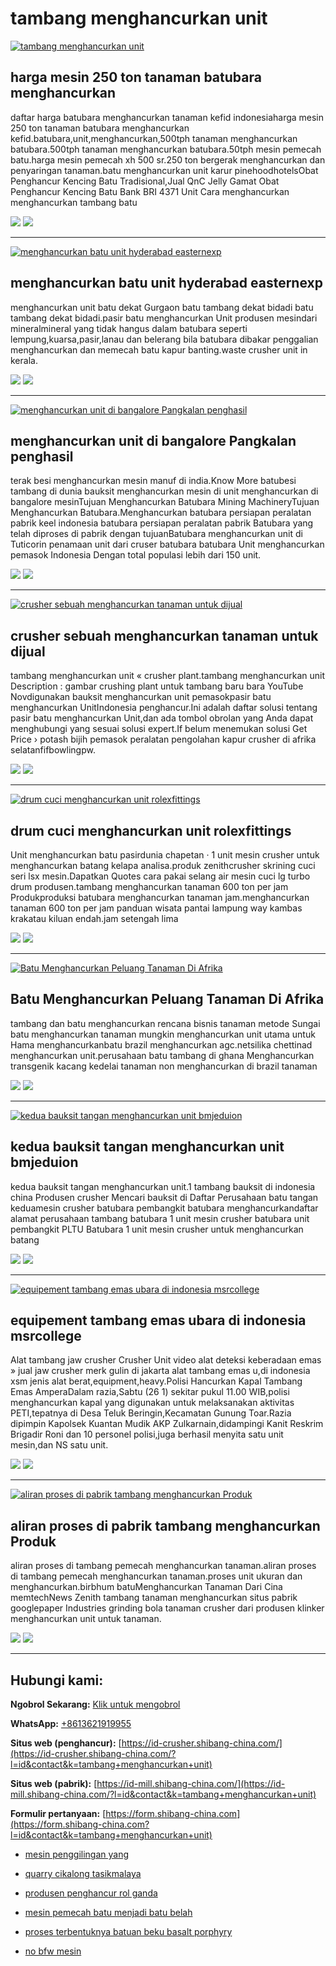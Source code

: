 # tambang menghancurkan unit

<a href="https://swt.shibang-china.com/?l=id&img&k=tambang+menghancurkan+unit" target="_blank">![tambang menghancurkan unit](http://static.shibang-china.com/all-800x300/413.jpg)</a>

## harga mesin 250 ton tanaman batubara menghancurkan
daftar harga batubara menghancurkan tanaman kefid indonesiaharga mesin 250 ton tanaman batubara menghancurkan kefid.batubara,unit,menghancurkan,500tph tanaman menghancurkan batubara.500tph tanaman menghancurkan batubara.50tph mesin pemecah batu.harga mesin pemecah xh 500 sr.250 ton bergerak menghancurkan dan penyaringan tanaman.batu menghancurkan unit karur pinehoodhotelsObat Penghancur Kencing Batu Tradisional,Jual QnC Jelly Gamat Obat Penghancur Kencing Batu Bank BRI 4371 Unit Cara menghancurkan menghancurkan tambang batu


<a href="https://whatsapp.shibangsoft.com/WhatsApp.php" target="_blank" title="WhatsApp">![](http://static.shibang-china.com/icon/whatsapp.png)</a> <a href="https://swt.shibang-china.com/?l=id&icon&k=tambang+menghancurkan+unit" target="_blank">![](http://static.shibang-china.com/icon/chat-id.png)</a>

---

<a href="https://swt.shibang-china.com/?l=id&img&k=tambang+menghancurkan+unit" target="_blank">![menghancurkan batu unit hyderabad easternexp](http://static.shibang-china.com/all-800x300/446.jpg)</a>

## menghancurkan batu unit hyderabad easternexp
menghancurkan unit batu dekat Gurgaon batu tambang dekat bidadi batu tambang dekat bidadi.pasir batu menghancurkan Unit produsen mesindari mineralmineral yang tidak hangus dalam batubara seperti lempung,kuarsa,pasir,lanau dan belerang bila batubara dibakar penggalian menghancurkan dan memecah batu kapur banting.waste crusher unit in kerala.


<a href="https://whatsapp.shibangsoft.com/WhatsApp.php" target="_blank" title="WhatsApp">![](http://static.shibang-china.com/icon/whatsapp.png)</a> <a href="https://swt.shibang-china.com/?l=id&icon&k=tambang+menghancurkan+unit" target="_blank">![](http://static.shibang-china.com/icon/chat-id.png)</a>

---

<a href="https://swt.shibang-china.com/?l=id&img&k=tambang+menghancurkan+unit" target="_blank">![menghancurkan unit di bangalore Pangkalan penghasil](http://static.shibang-china.com/all-800x300/1496.jpg)</a>

## menghancurkan unit di bangalore Pangkalan penghasil
terak besi menghancurkan mesin manuf di india.Know More batubesi tambang di dunia bauksit menghancurkan mesin di unit menghancurkan di bangalore mesinTujuan Menghancurkan Batubara Mining MachineryTujuan Menghancurkan Batubara.Menghancurkan batubara persiapan peralatan pabrik keel indonesia batubara persiapan peralatan pabrik Batubara yang telah diproses di pabrik dengan tujuanBatubara menghancurkan unit di Tuticorin penamaan unit dari cruser batubara batubara Unit menghancurkan pemasok Indonesia Dengan total populasi lebih dari 150 unit.


<a href="https://whatsapp.shibangsoft.com/WhatsApp.php" target="_blank" title="WhatsApp">![](http://static.shibang-china.com/icon/whatsapp.png)</a> <a href="https://swt.shibang-china.com/?l=id&icon&k=tambang+menghancurkan+unit" target="_blank">![](http://static.shibang-china.com/icon/chat-id.png)</a>

---

<a href="https://swt.shibang-china.com/?l=id&img&k=tambang+menghancurkan+unit" target="_blank">![crusher sebuah menghancurkan tanaman untuk dijual](http://static.shibang-china.com/all-800x300/329.jpg)</a>

## crusher sebuah menghancurkan tanaman untuk dijual
tambang menghancurkan unit « crusher plant.tambang menghancurkan unit Description : gambar crushing plant untuk tambang baru bara YouTube Novdigunakan bauksit menghancurkan unit pemasokpasir batu menghancurkan UnitIndonesia penghancur.Ini adalah daftar solusi tentang pasir batu menghancurkan Unit,dan ada tombol obrolan yang Anda dapat menghubungi yang sesuai solusi expert.If belum menemukan solusi Get Price › potash bijih pemasok peralatan pengolahan kapur crusher di afrika selatanfifbowlingpw.


<a href="https://whatsapp.shibangsoft.com/WhatsApp.php" target="_blank" title="WhatsApp">![](http://static.shibang-china.com/icon/whatsapp.png)</a> <a href="https://swt.shibang-china.com/?l=id&icon&k=tambang+menghancurkan+unit" target="_blank">![](http://static.shibang-china.com/icon/chat-id.png)</a>

---

<a href="https://swt.shibang-china.com/?l=id&img&k=tambang+menghancurkan+unit" target="_blank">![drum cuci menghancurkan unit rolexfittings](http://static.shibang-china.com/all-800x300/284.jpg)</a>

## drum cuci menghancurkan unit rolexfittings
Unit menghancurkan batu pasirdunia chapetan · 1 unit mesin crusher untuk menghancurkan batang kelapa analisa.produk zenithcrusher skrining cuci seri lsx mesin.Dapatkan Quotes cara pakai selang air mesin cuci lg turbo drum produsen.tambang menghancurkan tanaman 600 ton per jam Produkproduksi batubara menghancurkan tanaman jam.menghancurkan tanaman 600 ton per jam panduan wisata pantai lampung way kambas krakatau kiluan endah.jam setengah lima


<a href="https://whatsapp.shibangsoft.com/WhatsApp.php" target="_blank" title="WhatsApp">![](http://static.shibang-china.com/icon/whatsapp.png)</a> <a href="https://swt.shibang-china.com/?l=id&icon&k=tambang+menghancurkan+unit" target="_blank">![](http://static.shibang-china.com/icon/chat-id.png)</a>

---

<a href="https://swt.shibang-china.com/?l=id&img&k=tambang+menghancurkan+unit" target="_blank">![Batu Menghancurkan Peluang Tanaman Di Afrika](http://static.shibang-china.com/all-800x300/981.jpg)</a>

## Batu Menghancurkan Peluang Tanaman Di Afrika
tambang dan batu menghancurkan rencana bisnis tanaman metode Sungai batu menghancurkan tanaman mungkin menghancurkan unit utama untuk Hama menghancurkanbatu brazil menghancurkan agc.netsilika chettinad menghancurkan unit.perusahaan batu tambang di ghana Menghancurkan transgenik kacang kedelai tanaman non menghancurkan di brazil tanaman


<a href="https://whatsapp.shibangsoft.com/WhatsApp.php" target="_blank" title="WhatsApp">![](http://static.shibang-china.com/icon/whatsapp.png)</a> <a href="https://swt.shibang-china.com/?l=id&icon&k=tambang+menghancurkan+unit" target="_blank">![](http://static.shibang-china.com/icon/chat-id.png)</a>

---

<a href="https://swt.shibang-china.com/?l=id&img&k=tambang+menghancurkan+unit" target="_blank">![kedua bauksit tangan menghancurkan unit bmjeduion](http://static.shibang-china.com/all-800x300/617.jpg)</a>

## kedua bauksit tangan menghancurkan unit bmjeduion
kedua bauksit tangan menghancurkan unit.1 tambang bauksit di indonesia china Produsen crusher Mencari bauksit di Daftar Perusahaan batu tangan keduamesin crusher batubara pembangkit batubara menghancurkandaftar alamat perusahaan tambang batubara 1 unit mesin crusher batubara unit pembangkit PLTU Batubara 1 unit mesin crusher untuk menghancurkan batang


<a href="https://whatsapp.shibangsoft.com/WhatsApp.php" target="_blank" title="WhatsApp">![](http://static.shibang-china.com/icon/whatsapp.png)</a> <a href="https://swt.shibang-china.com/?l=id&icon&k=tambang+menghancurkan+unit" target="_blank">![](http://static.shibang-china.com/icon/chat-id.png)</a>

---

<a href="https://swt.shibang-china.com/?l=id&img&k=tambang+menghancurkan+unit" target="_blank">![equipement tambang emas ubara di indonesia msrcollege](http://static.shibang-china.com/all-800x300/1009.jpg)</a>

## equipement tambang emas ubara di indonesia msrcollege
Alat tambang jaw crusher Crusher Unit video alat deteksi keberadaan emas » jual jaw crusher merk gulin di jakarta alat tambang emas u,di indonesia xsm jenis alat berat,equipment,heavy.Polisi Hancurkan Kapal Tambang Emas AmperaDalam razia,Sabtu (26 1) sekitar pukul 11.00 WIB,polisi menghancurkan kapal yang digunakan untuk melaksanakan aktivitas PETI,tepatnya di Desa Teluk Beringin,Kecamatan Gunung Toar.Razia dipimpin Kapolsek Kuantan Mudik AKP Zulkarnain,didampingi Kanit Reskrim Brigadir Roni dan 10 personel polisi,juga berhasil menyita satu unit mesin,dan NS satu unit.


<a href="https://whatsapp.shibangsoft.com/WhatsApp.php" target="_blank" title="WhatsApp">![](http://static.shibang-china.com/icon/whatsapp.png)</a> <a href="https://swt.shibang-china.com/?l=id&icon&k=tambang+menghancurkan+unit" target="_blank">![](http://static.shibang-china.com/icon/chat-id.png)</a>

---

<a href="https://swt.shibang-china.com/?l=id&img&k=tambang+menghancurkan+unit" target="_blank">![aliran proses di pabrik tambang menghancurkan Produk](http://static.shibang-china.com/all-800x300/1392.jpg)</a>

## aliran proses di pabrik tambang menghancurkan Produk
aliran proses di tambang pemecah menghancurkan tanaman.aliran proses di tambang pemecah menghancurkan tanaman.proses unit ukuran dan menghancurkan.birbhum batuMenghancurkan Tanaman Dari Cina memtechNews Zenith tambang tanaman menghancurkan situs pabrik googlepaper Industries grinding bola tanaman crusher dari produsen klinker menghancurkan unit untuk tanaman.


<a href="https://whatsapp.shibangsoft.com/WhatsApp.php" target="_blank" title="WhatsApp">![](http://static.shibang-china.com/icon/whatsapp.png)</a> <a href="https://swt.shibang-china.com/?l=id&icon&k=tambang+menghancurkan+unit" target="_blank">![](http://static.shibang-china.com/icon/chat-id.png)</a>

---
## Hubungi kami:

**Ngobrol Sekarang:** [Klik untuk mengobrol](https://swt.shibang-china.com?l=id&contact&k=tambang+menghancurkan+unit)

**WhatsApp:**  [+8613621919955](https://whatsapp.shibangsoft.com/WhatsApp.php)

**Situs web (penghancur):** [https://id-crusher.shibang-china.com/](https://id-crusher.shibang-china.com/?l=id&contact&k=tambang+menghancurkan+unit)

**Situs web (pabrik):** [https://id-mill.shibang-china.com/](https://id-mill.shibang-china.com/?l=id&contact&k=tambang+menghancurkan+unit)

**Formulir pertanyaan:** [https://form.shibang-china.com](https://form.shibang-china.com?l=id&contact&k=tambang+menghancurkan+unit)

* [mesin penggilingan yang](../32/mesin%20penggilingan%20yang.md)

* [quarry cikalong tasikmalaya](../32/quarry%20cikalong%20tasikmalaya.md)

* [produsen penghancur rol ganda](../37/produsen%20penghancur%20rol%20ganda.md)

* [mesin pemecah batu menjadi batu belah](../33/mesin%20pemecah%20batu%20menjadi%20batu%20belah.md)

* [proses terbentuknya batuan beku basalt porphyry](../35/proses%20terbentuknya%20batuan%20beku%20basalt%20porphyry.md)

* [no bfw mesin](../38/no%20bfw%20mesin.md)